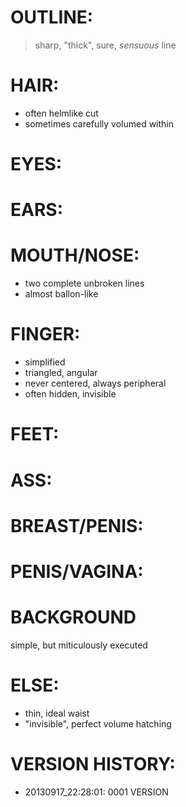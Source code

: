 # OUTLINE:
>sharp, "thick", sure, *sensuous* line
 
# HAIR:
* often helmlike cut
* sometimes carefully volumed within
  
# EYES:
 
# EARS:
 
# MOUTH/NOSE:
* two complete unbroken lines
* almost ballon-like
 
# FINGER:
* simplified
* triangled, angular
* never centered, always peripheral
* often hidden, invisible
 
# FEET:
 
# ASS:
 
# BREAST/PENIS:
 
# PENIS/VAGINA:
 
# BACKGROUND
simple, but miticulously executed
 
# ELSE:
* thin, ideal waist
* "invisible", perfect volume hatching
 
# VERSION HISTORY:
 
* 20130917_22:28:01:  0001 VERSION
